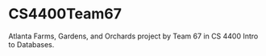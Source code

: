 # CS4400Team67
Atlanta Farms, Gardens, and Orchards project by Team 67 in CS 4400 Intro to Databases.
